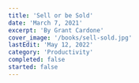 ```yaml
---
title: 'Sell or be Sold'
date: 'March 7, 2021'
excerpt: 'By Grant Cardone'
cover_image: '/books/sell-sold.jpg'
lastEdit: 'May 12, 2022'
category: 'Productivity'
completed: false
started: false
---
```


